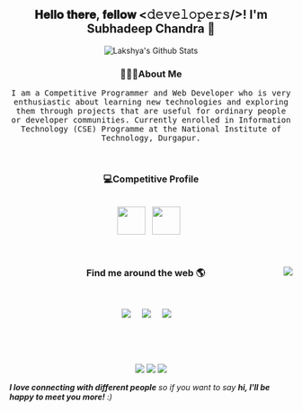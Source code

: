 <h2 align='center'> 𝐇𝐞𝐥𝐥𝐨 𝐭𝐡𝐞𝐫𝐞, 𝐟𝐞𝐥𝐥𝐨𝐰 <𝚍𝚎𝚟𝚎𝚕𝚘𝚙𝚎𝚛𝚜/>!  I'm Subhadeep Chandra 👋 </h2>
<p align='center'>
  <img align="center" src="https://github-readme-stats.vercel.app/api?username=subhadeepchandra1&&show_icons=true&title_color=fff&icon_color=79ff97&text_color=efefef&bg_color=24292e" alt="Lakshya's Github Stats">
</p>

<h3 align="center"> 🙋🏽‍♂️About Me </h3>
<p align="center"> <samp> 
   I am a Competitive Programmer and Web Developer who is very enthusiastic about learning new technologies and exploring them through projects that are useful for ordinary people or developer communities. Currently enrolled in Information Technology (CSE) Programme at the National Institute of Technology, Durgapur. 
  
  </samp>
</p><br>

<!--
<h3 align="center"> 👨🏽‍💻Tech Stack </h3>
<p align="center">
<br>
<code><img height="50" src="https://raw.githubusercontent.com/github/explore/80688e429a7d4ef2fca1e82350fe8e3517d3494d/topics/javascript/javascript.png"></code>&nbsp;&nbsp;
<code><img height="50" src="https://raw.githubusercontent.com/github/explore/80688e429a7d4ef2fca1e82350fe8e3517d3494d/topics/django/django.png"></code>&nbsp;&nbsp;
<code><img height="50" src="https://raw.githubusercontent.com/github/explore/80688e429a7d4ef2fca1e82350fe8e3517d3494d/topics/bootstrap/bootstrap.png"></code>&nbsp;&nbsp;
<code><img height="50" src="https://raw.githubusercontent.com/github/explore/5c058a388828bb5fde0bcafd4bc867b5bb3f26f3/topics/vue/vue.png"></code>&nbsp;&nbsp;
<code><img height="50" src="https://raw.githubusercontent.com/github/explore/80688e429a7d4ef2fca1e82350fe8e3517d3494d/topics/html/html.png"></code>&nbsp;&nbsp;
<code><img height="50" src="https://raw.githubusercontent.com/github/explore/80688e429a7d4ef2fca1e82350fe8e3517d3494d/topics/python/python.png"></code>&nbsp;&nbsp;
<code><img height="50" src="https://raw.githubusercontent.com/github/explore/80688e429a7d4ef2fca1e82350fe8e3517d3494d/topics/cpp/cpp.png"></code>&nbsp;&nbsp;


</p><br>

<h3 align="center"> 💻Secondary Tech Stack </h3>
<p align="center">
<br>
<code><img height="50" src="https://raw.githubusercontent.com/github/explore/80688e429a7d4ef2fca1e82350fe8e3517d3494d/topics/sass/sass.png"></code>&nbsp;&nbsp;
<code><img height="50" src="https://raw.githubusercontent.com/github/explore/80688e429a7d4ef2fca1e82350fe8e3517d3494d/topics/bash/bash.png"></code>&nbsp;&nbsp;
</p><br>

-->

<h3 align="center"> 💻Competitive Profile </h3>
<p align="center">
<br>
  <code><a alt="Codechef" href="https://www.codechef.com/users/subhadeep_nit"><img height="50" src="https://simpleicons.org/icons/codechef.svg"></a></code>&nbsp;&nbsp;
  <code><a alt="Codeforces" href="https://codeforces.com/profile/subhadeepchandra1"><img height="50" src="https://simpleicons.org/icons/codeforces.svg"></a></code>&nbsp;&nbsp;
</p><br>

<h3  align='center'>Find me around the web 🌎 <img align="right" src="https://visitor-badge.laobi.icu/badge?page_id=subhadeepchandra1.subhadeepchandra1" /></h3><br>

<p align='center'>
  <a href="https://github.com/subhadeepchandra1"><img src="https://img.shields.io/badge/github-black.svg?&style=for-the-badge&logo=github&logoColor=white" /></a>&nbsp;&nbsp;&nbsp;&nbsp;  
  <a href="https://www.linkedin.com/in/subhadeep-chandra-92384717a/"><img src="https://img.shields.io/badge/linkedin-%230077B5.svg?&style=for-the-badge&logo=linkedin&logoColor=white" /></a>&nbsp;&nbsp;&nbsp;&nbsp;
  <a href="mailto:subhadeepchandra1@gmail.com"><img src="https://img.shields.io/badge/gmail-%23D14836.svg?&style=for-the-badge&logo=gmail&logoColor=white" /></a>&nbsp;&nbsp;&nbsp;&nbsp;
</p>

<br><br><br>
<p align="center"> 
<img src="https://forthebadge.com/images/badges/built-with-love.svg" />
<img src="https://forthebadge.com/images/badges/uses-html.svg" />
<img src="http://ForTheBadge.com/images/badges/built-by-developers.svg" />
</p>
<p>
  

  <em><b>I love connecting with different people</b> so if you want to say <b>hi, I'll be happy to meet you more!</b> :)</em>
  </p>

<!--
**subhadeepchandra1/subhadeepchandra1** is a ✨ _special_ ✨ repository because its `README.md` (this file) appears on your GitHub profile.

Here are some ideas to get you started:

- 🔭 I’m currently working on ...
- 🌱 I’m currently learning ...
- 👯 I’m looking to collaborate on ...
- 🤔 I’m looking for help with ...
- 💬 Ask me about ...
- 📫 How to reach me: ...
- 😄 Pronouns: ...
- ⚡ Fun fact: ...
-->

